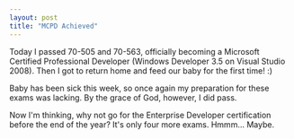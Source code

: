 ```yaml
---
layout: post
title: "MCPD Achieved"
---
```

Today I passed 70-505 and 70-563, officially becoming a Microsoft Certified Professional Developer (Windows Developer 3.5 on Visual Studio 2008). Then I got to return home and feed our baby for the first time! :)

Baby has been sick this week, so once again my preparation for these exams was lacking. By the grace of God, however, I did pass.

Now I'm thinking, why not go for the Enterprise Developer certification before the end of the year? It's only four more exams. Hmmm... Maybe.

